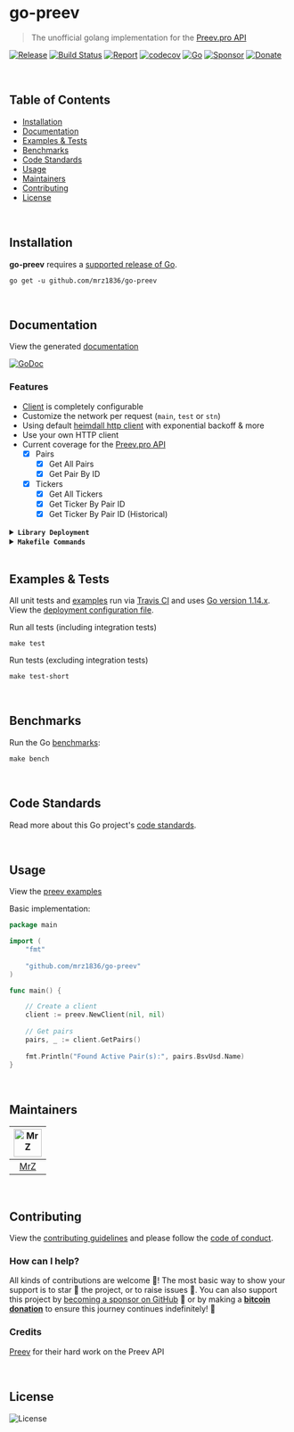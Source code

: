 # go-preev
> The unofficial golang implementation for the [Preev.pro API](https://preev.pro/api/)

[![Release](https://img.shields.io/github/release-pre/mrz1836/go-preev.svg?logo=github&style=flat&v=4)](https://github.com/mrz1836/go-preev/releases)
[![Build Status](https://travis-ci.com/mrz1836/go-preev.svg?branch=master&v=4)](https://travis-ci.com/mrz1836/go-preev)
[![Report](https://goreportcard.com/badge/github.com/mrz1836/go-preev?style=flat&v=4)](https://goreportcard.com/report/github.com/mrz1836/go-preev)
[![codecov](https://codecov.io/gh/mrz1836/go-preev/branch/master/graph/badge.svg?v=4)](https://codecov.io/gh/mrz1836/go-preev)
[![Go](https://img.shields.io/github/go-mod/go-version/mrz1836/go-preev?v=4)](https://golang.org/)
[![Sponsor](https://img.shields.io/badge/sponsor-MrZ-181717.svg?logo=github&style=flat&v=4)](https://github.com/sponsors/mrz1836)
[![Donate](https://img.shields.io/badge/donate-bitcoin-ff9900.svg?logo=bitcoin&style=flat)](https://mrz1818.com/?tab=tips&af=go-preev)

<br/>

## Table of Contents
- [Installation](#installation)
- [Documentation](#documentation)
- [Examples & Tests](#examples--tests)
- [Benchmarks](#benchmarks)
- [Code Standards](#code-standards)
- [Usage](#usage)
- [Maintainers](#maintainers)
- [Contributing](#contributing)
- [License](#license)

<br/>

## Installation

**go-preev** requires a [supported release of Go](https://golang.org/doc/devel/release.html#policy).
```shell script
go get -u github.com/mrz1836/go-preev
```

<br/>

## Documentation
View the generated [documentation](https://pkg.go.dev/github.com/mrz1836/go-preev)

[![GoDoc](https://godoc.org/github.com/mrz1836/go-preev?status.svg&style=flat)](https://pkg.go.dev/github.com/mrz1836/go-preev)

### Features
- [Client](client.go) is completely configurable
- Customize the network per request (`main`, `test` or `stn`)
- Using default [heimdall http client](https://github.com/gojek/heimdall) with exponential backoff & more
- Use your own HTTP client
- Current coverage for the [Preev.pro API](https://preev.pro/api/)
    - [x] Pairs
        - [x] Get All Pairs
        - [x] Get Pair By ID
    - [x] Tickers
        - [x] Get All Tickers
        - [x] Get Ticker By Pair ID
        - [x] Get Ticker By Pair ID (Historical)

<details>
<summary><strong><code>Library Deployment</code></strong></summary>
<br/>

[goreleaser](https://github.com/goreleaser/goreleaser) for easy binary or library deployment to Github and can be installed via: `brew install goreleaser`.

The [.goreleaser.yml](.goreleaser.yml) file is used to configure [goreleaser](https://github.com/goreleaser/goreleaser).

Use `make release-snap` to create a snapshot version of the release, and finally `make release` to ship to production.
</details>

<details>
<summary><strong><code>Makefile Commands</code></strong></summary>
<br/>

View all `makefile` commands
```shell script
make help
```

List of all current commands:
```text
clean                  Remove previous builds and any test cache data
clean-mods             Remove all the Go mod cache
coverage               Shows the test coverage
godocs                 Sync the latest tag with GoDocs
help                   Show this help message
install                Install the application
install-go             Install the application (Using Native Go)
lint                   Run the Go lint application
release                Full production release (creates release in Github)
release                Runs common.release then runs godocs
release-snap           Test the full release (build binaries)
release-test           Full production test release (everything except deploy)
replace-version        Replaces the version in HTML/JS (pre-deploy)
run-examples           Runs all the examples
tag                    Generate a new tag and push (tag version=0.0.0)
tag-remove             Remove a tag if found (tag-remove version=0.0.0)
tag-update             Update an existing tag to current commit (tag-update version=0.0.0)
test                   Runs vet, lint and ALL tests
test-short             Runs vet, lint and tests (excludes integration tests)
test-travis            Runs all tests via Travis (also exports coverage)
test-travis-short      Runs unit tests via Travis (also exports coverage)
uninstall              Uninstall the application (and remove files)
vet                    Run the Go vet application
```
</details>

<br/>

## Examples & Tests
All unit tests and [examples](examples/examples.go) run via [Travis CI](https://travis-ci.org/mrz1836/go-preev) and uses [Go version 1.14.x](https://golang.org/doc/go1.14). View the [deployment configuration file](.travis.yml).

Run all tests (including integration tests)
```shell script
make test
```

Run tests (excluding integration tests)
```shell script
make test-short
```

<br/>

## Benchmarks
Run the Go [benchmarks](preev_test.go):
```shell script
make bench
```

<br/>

## Code Standards
Read more about this Go project's [code standards](CODE_STANDARDS.md).

<br/>

## Usage
View the [preev examples](examples/examples.go)

Basic implementation:
```go
package main

import (
    "fmt"
    
    "github.com/mrz1836/go-preev"
)

func main() {

    // Create a client
    client := preev.NewClient(nil, nil) 
    
    // Get pairs
    pairs, _ := client.GetPairs()
	
	fmt.Println("Found Active Pair(s):", pairs.BsvUsd.Name)
}
```
 
<br/>

## Maintainers
| [<img src="https://github.com/mrz1836.png" height="50" alt="MrZ" />](https://github.com/mrz1836) |
|:---:|
| [MrZ](https://github.com/mrz1836) |
              
<br/>

## Contributing
View the [contributing guidelines](CONTRIBUTING.md) and please follow the [code of conduct](CODE_OF_CONDUCT.md).

### How can I help?
All kinds of contributions are welcome :raised_hands:! 
The most basic way to show your support is to star :star2: the project, or to raise issues :speech_balloon:. 
You can also support this project by [becoming a sponsor on GitHub](https://github.com/sponsors/mrz1836) :clap: 
or by making a [**bitcoin donation**](https://mrz1818.com/?tab=tips&af=go-preev) to ensure this journey continues indefinitely! :rocket:


### Credits

[Preev](https://tncpw.co/d19f43a3) for their hard work on the Preev API

<br/>

## License

![License](https://img.shields.io/github/license/mrz1836/go-preev.svg?style=flat&v=4)